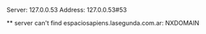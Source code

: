Server:		127.0.0.53
Address:	127.0.0.53#53

** server can't find espaciosapiens.lasegunda.com.ar: NXDOMAIN

